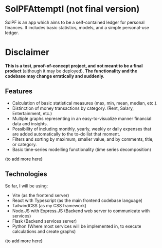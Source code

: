 # SolPFAttemptI (not final version)

SolPF is an app which aims to be a self-contained ledger for personal finances. It includes basic statistics, models, and a simple personal-use ledger.

# Disclaimer

**This is a test, proof-of-concept project, and not meant to be a final product** (although it may be deployed). **The functionality and the codebase may change erratically and suddenly.**

## Features

* Calculation of basic statistical measures (max, min, mean, median, etc.).
* Distinction of money transactions by category. (Rent, Salary, Entertainment, etc.)
* Multiple graphs representing in an easy-to-visualize manner financial data and insights.
* Possibility of including monthly, yearly, weekly or daily expenses that are added automatically to the to-do list that moment.
* Filters and sorting by maximum, smaller value, and by comments, title, or category.
* Basic time-series modelling functionality (time series decomposition)

(to add more here)

## Technologies

So far, I will be using:

* Vite (as the frontend server)
* React with Typescript (as the main frontend codebase language)
* TailwindCSS (as my CSS framework)
* Node.JS with Express.JS (Backend web server to communicate with services)
* Flask (Backend services server)
* Python (Where most services will be implemented in, to execute calculations and create graphs)

(to add more here)
